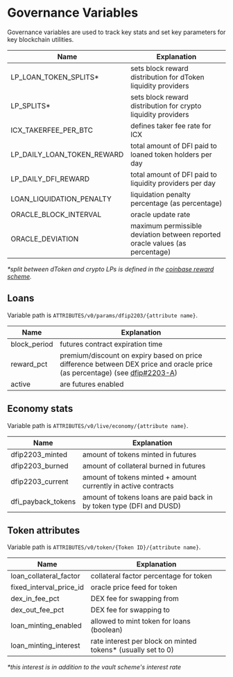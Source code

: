 # Governance Variables

Governance variables are used to track key stats and set key parameters for key blockchain utilities.

| Name                       | Explanation                                                                  |
| -------------------------- | ---------------------------------------------------------------------------- |
| LP_LOAN_TOKEN_SPLITS\*     | sets block reward distribution for dToken liquidity providers                |
| LP_SPLITS\*                | sets block reward distribution for crypto liquidity providers                |
| ICX_TAKERFEE_PER_BTC       | defines taker fee rate for ICX                                               |
| LP_DAILY_LOAN_TOKEN_REWARD | total amount of DFI paid to loaned token holders per day                     |
| LP_DAILY_DFI_REWARD        | total amount of DFI paid to liquidity providers per day                      |
| LOAN_LIQUIDATION_PENALTY   | liquidation penalty percentage (as percentage)                               |
| ORACLE_BLOCK_INTERVAL      | oracle update rate                                                           |
| ORACLE_DEVIATION           | maximum permissible deviation between reported oracle values (as percentage) |

_\*split between dToken and crypto LPs is defined in the [coinbase reward scheme](../faq.md#what-is-the-current-block-reward-scheme)._

## Loans

Variable path is `ATTRIBUTES/v0/params/dfip2203/{attribute name}`.

| Name         | Explanation                                                                                                                                                             |
| ------------ | ----------------------------------------------------------------------------------------------------------------------------------------------------------------------- |
| block_period | futures contract expiration time                                                                                                                                        |
| reward_pct   | premium/discount on expiry based on price difference between DEX price and oracle price (as percentage) (see [dfip#2203-A](https://github.com/DeFiCh/dfips/issues/127)) |
| active       | are futures enabled                                                                                                                                                     |

## Economy stats

Variable path is `ATTRIBUTES/v0/live/economy/{attribute name}`.

| Name               | Explanation                                                          |
| ------------------ | -------------------------------------------------------------------- |
| dfip2203_minted    | amount of tokens minted in futures                                   |
| dfip2203_burned    | amount of collateral burned in futures                               |
| dfip2203_current   | amount of tokens minted + amount currently in active contracts       |
| dfi_payback_tokens | amount of tokens loans are paid back in by token type (DFI and DUSD) |

## Token attributes

Variable path is `ATTRIBUTES/v0/token/{Token ID}/{attribute name}`.

| Name                    | Explanation                                                   |
| ----------------------- | ------------------------------------------------------------- |
| loan_collateral_factor  | collateral factor percentage for token                        |
| fixed_interval_price_id | oracle price feed for token                                   |
| dex_in_fee_pct          | DEX fee for swapping from                                     |
| dex_out_fee_pct         | DEX fee for swapping to                                       |
| loan_minting_enabled    | allowed to mint token for loans (boolean)                     |
| loan_minting_interest   | rate interest per block on minted tokens\* (usually set to 0) |

_\*this interest is in addition to the vault scheme's interest rate_

